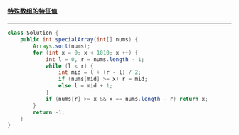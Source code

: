 #### <a href="https://leetcode.cn/problems/special-array-with-x-elements-greater-than-or-equal-x/">特殊数组的特征值</a>

---------------

```java
class Solution {
    public int specialArray(int[] nums) {
        Arrays.sort(nums);
        for (int x = 0; x < 1010; x ++) {
            int l = 0, r = nums.length - 1;
            while (l < r) {
                int mid = l + (r - l) / 2;
                if (nums[mid] >= x) r = mid;
                else l = mid + 1;
            }
            if (nums[r] >= x && x == nums.length - r) return x;
        }
        return -1;
    }
}
```


